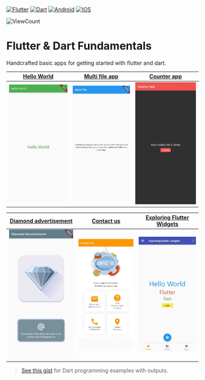 [![Flutter](https://img.shields.io/badge/Flutter-02569B?style=for-the-badge&logo=flutter)](https://flutter.dev/)
[![Dart](https://img.shields.io/badge/Dart-0175C2?style=for-the-badge&logo=dart)](https://dart.dev/)
[![Android](https://img.shields.io/badge/Android-3DDC84?style=for-the-badge&logo=android&logoColor=white)](https://www.android.com/)
[![IOS](https://img.shields.io/badge/iOS-000000?style=for-the-badge&logo=apple)](https://developer.apple.com/ios/)


![ViewCount](https://views.whatilearened.today/views/github/sourhub226/flutter-basics.svg)

# Flutter & Dart Fundamentals
Handcrafted basic apps for getting started with flutter and dart.

| [Hello World](hello_world)  | [Multi file app](multi_file_app) | [Counter app](counter_app)  |
|:-:|:-:|:-:|
| <img src="hello_world/screenshot.jpeg" width=250>  | <img src="multi_file_app/screenshot.jpeg" width=250> | <img src="counter_app/screenshot.jpeg" width=250>  |

| [Diamond advertisement](diamond)  | [Contact us](contact_us) | [Exploring Flutter Widgets](exploring_flutter)  |
|:-:|:-:|:-:|
| <img src="diamond/screenshot.jpeg" width=250>  | <img src="contact_us/screenshot.jpeg" width=250> | <img src="exploring_flutter/screenshot.jpeg" width=250> |


> [See this gist](https://gist.github.com/sourhub226/cc9538ec0a4818b454ce7b4459bce524) for Dart programming examples with outputs.
